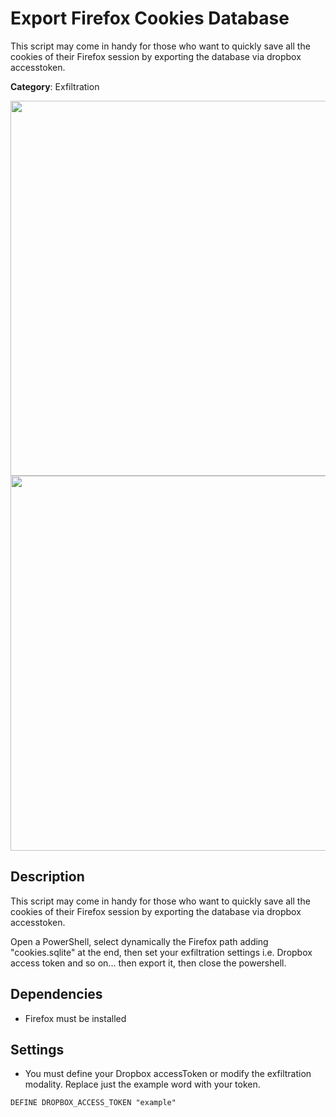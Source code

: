 # Export Firefox Cookies Database

This script may come in handy for those who want to quickly save all the cookies of their Firefox session by exporting the database via dropbox accesstoken.

**Category**: Exfiltration

<div align=center>

<img src="https://github.com/aleff-github/my-flipper-shits/blob/main/img/logo-repository-2_0.gif" width="600" /><br><img src="https://github.com/aleff-github/my-flipper-shits/blob/main/img/DISCLAIMER.png" width="600" />

</div>

## Description

This script may come in handy for those who want to quickly save all the cookies of their Firefox session by exporting the database via dropbox accesstoken.

Open a PowerShell, select dynamically the Firefox path adding "cookies.sqlite" at the end, then set your exfiltration settings i.e. Dropbox access token and so on... then export it, then close the powershell.

## Dependencies

* Firefox must be installed

## Settings

- You must define your Dropbox accessToken or modify the exfiltration modality. Replace just the example word with your token.

`DEFINE DROPBOX_ACCESS_TOKEN "example"`